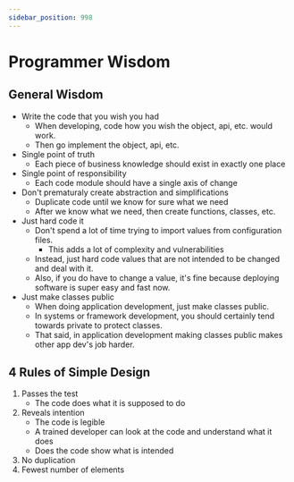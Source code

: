 ```yaml
---
sidebar_position: 998
---
```


# Programmer Wisdom

## General Wisdom
- Write the code that you wish you had
    - When developing, code how you wish the object, api, etc. would work.
    - Then go implement the object, api, etc.
- Single point of truth
    - Each piece of business knowledge should exist in exactly one place
- Single point of responsibility
    - Each code module should have a single axis of change
- Don't prematuraly create abstraction and simplifications
    - Duplicate code until we know for sure what we need
    - After we know what we need, then create functions, classes, etc.
- Just hard code it
    - Don't spend a lot of time trying to import values from configuration files.
        - This adds a lot of complexity and vulnerabilities
    - Instead, just hard code values that are not intended to be changed and deal with it.
    - Also, if you do have to change a value, it's fine because deploying software is super easy and fast now.
- Just make classes public
    - When doing application development, just make classes public.
    - In systems or framework development, you should certainly tend towards private to protect classes.
    - That said, in application development making classes public makes other app dev's job harder.

## 4 Rules of Simple Design
1. Passes the test
    - The code does what it is supposed to do
1. Reveals intention
    - The code is legible
    - A trained developer can look at the code and understand what it does
    - Does the code show what is intended
1. No duplication
14. Fewest number of elements    